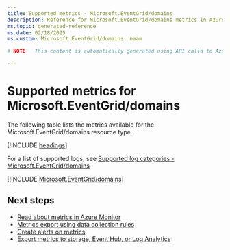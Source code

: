 ```yaml
---
title: Supported metrics - Microsoft.EventGrid/domains
description: Reference for Microsoft.EventGrid/domains metrics in Azure Monitor.
ms.topic: generated-reference
ms.date: 02/18/2025
ms.custom: Microsoft.EventGrid/domains, naam

# NOTE:  This content is automatically generated using API calls to Azure. Any edits made on these files will be overwritten in the next run of the script. 

---
```


  
# Supported metrics for Microsoft.EventGrid/domains
  
The following table lists the metrics available for the Microsoft.EventGrid/domains resource type.  
  
  
[!INCLUDE [headings](~/reusable-content/ce-skilling/azure/includes/azure-monitor/reference/metrics/metrics-headings.md)]  
  
  
  
For a list of supported logs, see [Supported log categories - Microsoft.EventGrid/domains](../supported-logs/microsoft-eventgrid-domains-logs.md)  
  
 

[!INCLUDE [Microsoft.EventGrid/domains](~/reusable-content/ce-skilling/azure/includes/azure-monitor/reference/metrics/microsoft-eventgrid-domains-metrics-include.md)]  



## Next steps

- [Read about metrics in Azure Monitor](/azure/azure-monitor/data-platform)
- [Metrics export using data collection rules](/azure/azure-monitor/essentials/data-collection-metrics)
- [Create alerts on metrics](/azure/azure-monitor/alerts/alerts-overview)
- [Export metrics to storage, Event Hub, or Log Analytics](/azure/azure-monitor/essentials/platform-logs-overview)
